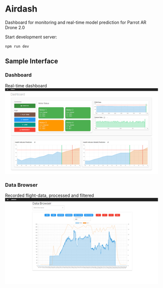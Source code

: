 # Airdash
Dashboard for monitoring and real-time model prediction for Parrot AR Drone 2.0

Start development server:
```
npm run dev
```

## Sample Interface
### Dashboard
Real-time dashboard
![Dashboard Interface](extras/dashboard.png?raw=True)

### Data Browser
Recorded flight-data, processed and filtered
![Dashboard Interface](extras/data-browser.png?raw=True)